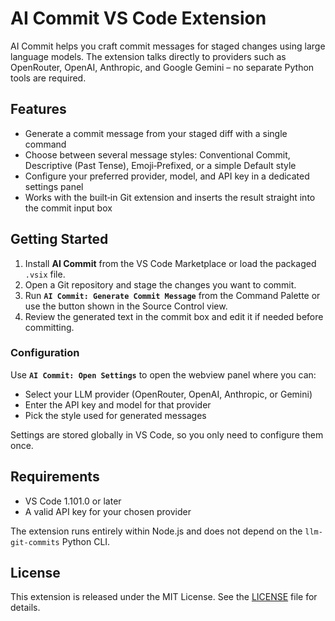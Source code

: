 # AI Commit VS Code Extension

AI Commit helps you craft commit messages for staged changes using large language models. The extension talks directly to providers such as OpenRouter, OpenAI, Anthropic, and Google Gemini – no separate Python tools are required.

## Features

- Generate a commit message from your staged diff with a single command
- Choose between several message styles: Conventional Commit, Descriptive (Past Tense), Emoji‑Prefixed, or a simple Default style
- Configure your preferred provider, model, and API key in a dedicated settings panel
- Works with the built‑in Git extension and inserts the result straight into the commit input box

## Getting Started

1. Install **AI Commit** from the VS Code Marketplace or load the packaged `.vsix` file.
2. Open a Git repository and stage the changes you want to commit.
3. Run **`AI Commit: Generate Commit Message`** from the Command Palette or use the button shown in the Source Control view.
4. Review the generated text in the commit box and edit it if needed before committing.

### Configuration

Use **`AI Commit: Open Settings`** to open the webview panel where you can:

- Select your LLM provider (OpenRouter, OpenAI, Anthropic, or Gemini)
- Enter the API key and model for that provider
- Pick the style used for generated messages

Settings are stored globally in VS Code, so you only need to configure them once.

## Requirements

- VS Code 1.101.0 or later
- A valid API key for your chosen provider

The extension runs entirely within Node.js and does not depend on the `llm-git-commits` Python CLI.

## License

This extension is released under the MIT License. See the [LICENSE](LICENSE) file for details.

